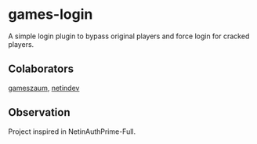 # games-login

A simple login plugin to bypass original players and force login for cracked players.

## Colaborators

[gameszaum](http://github.com/gameszaum), [netindev](https://github.com/netindev)

## Observation

Project inspired in NetinAuthPrime-Full.
